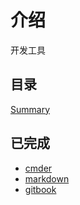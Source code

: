 # 介绍

开发工具

## 目录

[Summary](SUMMARY.md)

## 已完成

* [cmder](cli/cmder/README.md)
* [markdown](doc/markdown/README.md)
* [gitbook](doc/gitbook/README.md)
